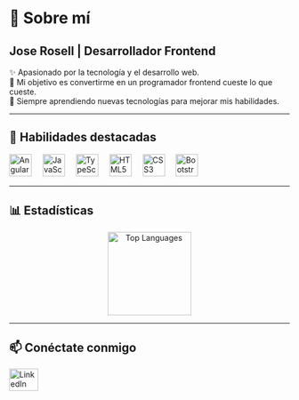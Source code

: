 # 👋 Sobre mí

## Jose Rosell | Desarrollador Frontend  

✨ Apasionado por la tecnología y el desarrollo web.  
🎯 Mi objetivo es convertirme en un programador frontend cueste lo que cueste.  
🚀 Siempre aprendiendo nuevas tecnologías para mejorar mis habilidades.  

---

## 🚀 Habilidades destacadas

<div align="left">
  <img src="https://cdn.jsdelivr.net/gh/devicons/devicon/icons/angularjs/angularjs-original.svg" height="40" alt="Angular" />
  <img width="12" />
  <img src="https://cdn.jsdelivr.net/gh/devicons/devicon/icons/javascript/javascript-original.svg" height="40" alt="JavaScript" />
  <img width="12" />
  <img src="https://cdn.jsdelivr.net/gh/devicons/devicon/icons/typescript/typescript-original.svg" height="40" alt="TypeScript" />
  <img width="12" />
  <img src="https://cdn.jsdelivr.net/gh/devicons/devicon/icons/html5/html5-original.svg" height="40" alt="HTML5" />
  <img width="12" />
  <img src="https://cdn.jsdelivr.net/gh/devicons/devicon/icons/css3/css3-original.svg" height="40" alt="CSS3" />
  <img width="12" />
  <img src="https://cdn.jsdelivr.net/gh/devicons/devicon/icons/bootstrap/bootstrap-original.svg" height="40" alt="Bootstrap" />
</div>

---

## 📊 Estadísticas

<div align="center">
  <img src="https://github-readme-stats.vercel.app/api/top-langs?username=joss0102&locale=en&hide_title=false&layout=compact&card_width=320&langs_count=5&theme=dracula&hide_border=false&order=2" height="150" alt="Top Languages" />
</div>

---

## 📫 Conéctate conmigo

<div align="left">
  <a href="https://www.linkedin.com/in/jose-ayrton-rosell-bonavina-825517253/" target="_blank">
    <img src="https://raw.githubusercontent.com/maurodesouza/profile-readme-generator/master/src/assets/icons/social/linkedin/default.svg" width="52" height="40" alt="LinkedIn" />
  </a>
</div>
